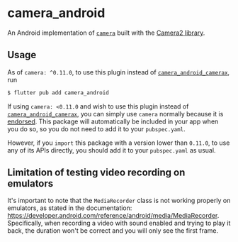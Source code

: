 # camera\_android

An Android implementation of [`camera`][1] built with the [Camera2 library][4].

## Usage

As of `camera: ^0.11.0`, to use this plugin instead of [`camera_android_camerax`][3],
run

```sh
$ flutter pub add camera_android
```

If using `camera: <0.11.0` and wish to use this plugin instead of [`camera_android_camerax`][3],
you can simply use `camera` normally because it is [endorsed][2]. This package will automatically
be included in your app when you do so, so you do not need to add it to your `pubspec.yaml`.

However, if you `import` this package with a version lower than `0.11.0`, to use any of its APIs directly, you should add it to your `pubspec.yaml` as usual.

## Limitation of testing video recording on emulators
It's important to note that the `MediaRecorder` class is not working properly on emulators, as stated in the documentation: https://developer.android.com/reference/android/media/MediaRecorder. Specifically, when recording a video with sound enabled and trying to play it back, the duration won't be correct and you will only see the first frame.

[1]: https://pub.dev/packages/camera
[2]: https://flutter.dev/docs/development/packages-and-plugins/developing-packages#endorsed-federated-plugin
[3]: https://pub.dev/packages/camera_android_camerax
[4]: https://developer.android.com/media/camera/camera2
